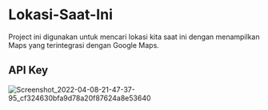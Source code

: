 # Lokasi-Saat-Ini
Project ini digunakan untuk mencari lokasi kita saat ini dengan menampilkan Maps yang terintegrasi dengan Google Maps.

## API Key
![Screenshot_2022-04-08-21-47-37-95_cf324630bfa9d78a20f87624a8e53640](https://user-images.githubusercontent.com/77034750/162465512-211fb3a3-f238-4ec7-aa57-126daa9f3c4d.jpg)
